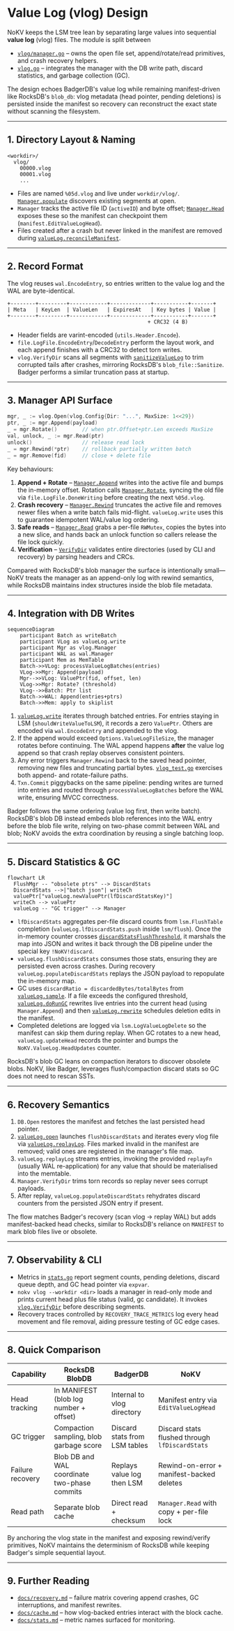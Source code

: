 # Value Log (vlog) Design

NoKV keeps the LSM tree lean by separating large values into sequential **value log** (vlog) files. The module is split between

- [`vlog/manager.go`](../vlog/manager.go) – owns the open file set, append/rotate/read primitives, and crash recovery helpers.
- [`vlog.go`](../vlog.go) – integrates the manager with the DB write path, discard statistics, and garbage collection (GC).

The design echoes BadgerDB's value log while remaining manifest-driven like RocksDB's `blob_db`: vlog metadata (head pointer, pending deletions) is persisted inside the manifest so recovery can reconstruct the exact state without scanning the filesystem.

---

## 1. Directory Layout & Naming

```text
<workdir>/
  vlog/
    00000.vlog
    00001.vlog
    ...
```

* Files are named `%05d.vlog` and live under `workdir/vlog/`. [`Manager.populate`](../vlog/manager.go#L53-L92) discovers existing segments at open.
* `Manager` tracks the active file ID (`activeID`) and byte offset; [`Manager.Head`](../vlog/manager.go#L298-L307) exposes these so the manifest can checkpoint them (`manifest.EditValueLogHead`).
* Files created after a crash but never linked in the manifest are removed during [`valueLog.reconcileManifest`](../vlog.go#L76-L125).

---

## 2. Record Format

The vlog reuses `wal.EncodeEntry`, so entries written to the value log and the WAL are byte-identical.

```
+--------+---------+------------+-------------+-----------+-------+
| Meta   | KeyLen  | ValueLen   | ExpiresAt   | Key bytes | Value |
+--------+---------+------------+-------------+-----------+-------+
                                             + CRC32 (4 B)
```

* Header fields are varint-encoded (`utils.Header.Encode`).
* `file.LogFile.EncodeEntry`/`DecodeEntry` perform the layout work, and each append finishes with a CRC32 to detect torn writes.
* `vlog.VerifyDir` scans all segments with [`sanitizeValueLog`](../vlog/manager.go#L348-L418) to trim corrupted tails after crashes, mirroring RocksDB's `blob_file::Sanitize`. Badger performs a similar truncation pass at startup.

---

## 3. Manager API Surface

```go
mgr, _ := vlog.Open(vlog.Config{Dir: "...", MaxSize: 1<<29})
ptr, _ := mgr.Append(payload)
_ = mgr.Rotate()        // when ptr.Offset+ptr.Len exceeds MaxSize
val, unlock, _ := mgr.Read(ptr)
unlock()                // release read lock
_ = mgr.Rewind(*ptr)    // rollback partially written batch
_ = mgr.Remove(fid)     // close + delete file
```

Key behaviours:

1. **Append + Rotate** – [`Manager.Append`](../vlog/manager.go#L108-L160) writes into the active file and bumps the in-memory offset. Rotation calls [`Manager.Rotate`](../vlog/manager.go#L162-L198), syncing the old file via `file.LogFile.DoneWriting` before creating the next `%05d.vlog`.
2. **Crash recovery** – [`Manager.Rewind`](../vlog/manager.go#L437-L520) truncates the active file and removes newer files when a write batch fails mid-flight. `valueLog.write` uses this to guarantee idempotent WAL/value log ordering.
3. **Safe reads** – [`Manager.Read`](../vlog/manager.go#L200-L226) grabs a per-file `RWMutex`, copies the bytes into a new slice, and hands back an unlock function so callers release the file lock quickly.
4. **Verification** – [`VerifyDir`](../vlog/manager.go#L308-L411) validates entire directories (used by CLI and recovery) by parsing headers and CRCs.

Compared with RocksDB's blob manager the surface is intentionally small—NoKV treats the manager as an append-only log with rewind semantics, while RocksDB maintains index structures inside the blob file metadata.

---

## 4. Integration with DB Writes

```mermaid
sequenceDiagram
    participant Batch as writeBatch
    participant VLog as valueLog.write
    participant Mgr as vlog.Manager
    participant WAL as wal.Manager
    participant Mem as MemTable
    Batch->>VLog: processValueLogBatches(entries)
    VLog->>Mgr: Append(payload)
    Mgr-->>VLog: ValuePtr(fid, offset, len)
    VLog->>Mgr: Rotate? (threshold)
    VLog-->>Batch: Ptr list
    Batch->>WAL: Append(entries+ptrs)
    Batch->>Mem: apply to skiplist
```

1. [`valueLog.write`](../vlog.go#L240-L272) iterates through batched entries. For entries staying in LSM (`shouldWriteValueToLSM`), it records a zero `ValuePtr`. Others are encoded via `wal.EncodeEntry` and appended to the vlog.
2. If the append would exceed `Options.ValueLogFileSize`, the manager rotates before continuing. The WAL append happens **after** the value log append so that crash replay observes consistent pointers.
3. Any error triggers `Manager.Rewind` back to the saved head pointer, removing new files and truncating partial bytes. [`vlog_test.go`](../vlog_test.go#L139-L209) exercises both append- and rotate-failure paths.
4. `Txn.Commit` piggybacks on the same pipeline: pending writes are turned into entries and routed through `processValueLogBatches` before the WAL write, ensuring MVCC correctness.

Badger follows the same ordering (value log first, then write batch). RocksDB's blob DB instead embeds blob references into the WAL entry before the blob file write, relying on two-phase commit between WAL and blob; NoKV avoids the extra coordination by reusing a single batching loop.

---

## 5. Discard Statistics & GC

```mermaid
flowchart LR
  FlushMgr -- "obsolete ptrs" --> DiscardStats
  DiscardStats -->|"batch json"| writeCh
  valuePtr["valueLog.newValuePtr(lfDiscardStatsKey)"]
  writeCh --> valuePtr
  valueLog -- "GC trigger" --> Manager

```

* `lfDiscardStats` aggregates per-file discard counts from `lsm.FlushTable` completion (`valueLog.lfDiscardStats.push` inside `lsm/flush`). Once the in-memory counter crosses [`discardStatsFlushThreshold`](../vlog.go#L27), it marshals the map into JSON and writes it back through the DB pipeline under the special key `!NoKV!discard`.
* `valueLog.flushDiscardStats` consumes those stats, ensuring they are persisted even across crashes. During recovery `valueLog.populateDiscardStats` replays the JSON payload to repopulate the in-memory map.
* GC uses `discardRatio = discardedBytes/totalBytes` from [`valueLog.sample`](../vlog.go#L644-L704). If a file exceeds the configured threshold, [`valueLog.doRunGC`](../vlog.go#L316-L417) rewrites live entries into the current head (using `Manager.Append`) and then [`valueLog.rewrite`](../vlog.go#L418-L531) schedules deletion edits in the manifest.
* Completed deletions are logged via `lsm.LogValueLogDelete` so the manifest can skip them during replay. When GC rotates to a new head, `valueLog.updateHead` records the pointer and bumps the `NoKV.ValueLog.HeadUpdates` counter.

RocksDB's blob GC leans on compaction iterators to discover obsolete blobs. NoKV, like Badger, leverages flush/compaction discard stats so GC does not need to rescan SSTs.

---

## 6. Recovery Semantics

1. `DB.Open` restores the manifest and fetches the last persisted head pointer.
2. [`valueLog.open`](../vlog.go#L175-L224) launches `flushDiscardStats` and iterates every vlog file via [`valueLog.replayLog`](../vlog.go#L706-L866). Files marked invalid in the manifest are removed; valid ones are registered in the manager's file map.
3. `valueLog.replayLog` streams entries, invoking the provided `replayFn` (usually WAL re-application) for any value that should be materialised into the memtable.
4. `Manager.VerifyDir` trims torn records so replay never sees corrupt payloads.
5. After replay, `valueLog.populateDiscardStats` rehydrates discard counters from the persisted JSON entry if present.

The flow matches Badger's recovery (scan vlog → replay WAL) but adds manifest-backed head checks, similar to RocksDB's reliance on `MANIFEST` to mark blob files live or obsolete.

---

## 7. Observability & CLI

* Metrics in [`stats.go`](../stats.go#L12-L126) report segment counts, pending deletions, discard queue depth, and GC head pointer via `expvar`.
* `nokv vlog --workdir <dir>` loads a manager in read-only mode and prints current head plus file status (valid, gc candidate). It invokes [`vlog.VerifyDir`](../vlog/manager.go#L308-L411) before describing segments.
* Recovery traces controlled by `RECOVERY_TRACE_METRICS` log every head movement and file removal, aiding pressure testing of GC edge cases.

---

## 8. Quick Comparison

| Capability | RocksDB BlobDB | BadgerDB | NoKV |
| --- | --- | --- | --- |
| Head tracking | In MANIFEST (blob log number + offset) | Internal to vlog directory | Manifest entry via `EditValueLogHead` |
| GC trigger | Compaction sampling, blob garbage score | Discard stats from LSM tables | Discard stats flushed through `lfDiscardStats` |
| Failure recovery | Blob DB and WAL coordinate two-phase commits | Replays value log then LSM | Rewind-on-error + manifest-backed deletes |
| Read path | Separate blob cache | Direct read + checksum | `Manager.Read` with copy + per-file lock |

By anchoring the vlog state in the manifest and exposing rewind/verify primitives, NoKV maintains the determinism of RocksDB while keeping Badger's simple sequential layout.

---

## 9. Further Reading

* [`docs/recovery.md`](recovery.md#value-log-recovery) – failure matrix covering append crashes, GC interruptions, and manifest rewrites.
* [`docs/cache.md`](cache.md#value-pointer-reads) – how vlog-backed entries interact with the block cache.
* [`docs/stats.md`](stats.md#value-log-metrics) – metric names surfaced for monitoring.
